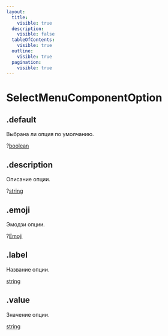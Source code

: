 ```yaml
---
layout:
  title:
    visible: true
  description:
    visible: false
  tableOfContents:
    visible: true
  outline:
    visible: true
  pagination:
    visible: true
---
```


# SelectMenuComponentOption

## .default

Выбрана ли опция по умолчанию.

?[boolean](https://developer.mozilla.org/ru/docs/Web/JavaScript/Reference/Global_Objects/Boolean)

## .description

Описание опции.

?[string](https://developer.mozilla.org/ru/docs/Web/JavaScript/Reference/Global_Objects/String)

## .emoji

Эмодзи опции.

?[Emoji](emoji.md)

## .label

Название опции.

[string](https://developer.mozilla.org/ru/docs/Web/JavaScript/Reference/Global_Objects/String)

## .value

Значение опции.

[string](https://developer.mozilla.org/ru/docs/Web/JavaScript/Reference/Global_Objects/String)
